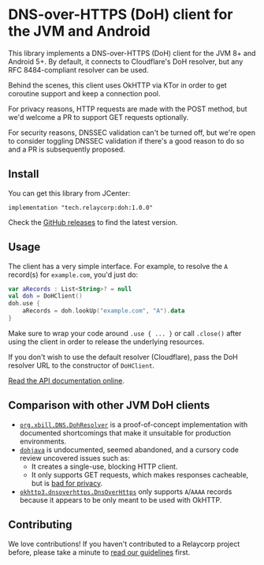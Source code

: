 # DNS-over-HTTPS (DoH) client for the JVM and Android

This library implements a DNS-over-HTTPS (DoH) client for the JVM 8+ and Android 5+. By default, it connects to Cloudflare's DoH resolver, but any RFC 8484-compliant resolver can be used.

Behind the scenes, this client uses OkHTTP via KTor in order to get coroutine support and keep a connection pool.

For privacy reasons, HTTP requests are made with the POST method, but we'd welcome a PR to support GET requests optionally.

For security reasons, DNSSEC validation can't be turned off, but we're open to consider toggling DNSSEC validation if there's a good reason to do so and a PR is subsequently proposed.

## Install

You can get this library from JCenter:

```
implementation "tech.relaycorp:doh:1.0.0"
```

Check the [GitHub releases](https://github.com/relaycorp/doh-jvm/releases) to find the latest version.

## Usage

The client has a very simple interface. For example, to resolve the `A` record(s) for `example.com`, you'd just do:

```kotlin
var aRecords : List<String>? = null
val doh = DoHClient()
doh.use {
    aRecords = doh.lookUp("example.com", "A").data
}
```

Make sure to wrap your code around `.use { ... }` or call `.close()` after using the client in order to release the underlying resources.

If you don't wish to use the default resolver (Cloudflare), pass the DoH resolver URL to the constructor of `DoHClient`.

[Read the API documentation online](https://docs.relaycorp.tech/doh-jvm).

## Comparison with other JVM DoH clients

- [`org.xbill.DNS.DohResolver`](https://javadoc.io/doc/dnsjava/dnsjava/latest/org/xbill/DNS/DohResolver.html) is a proof-of-concept implementation with documented shortcomings that make it unsuitable for production environments.
- [`dohjava`](https://github.com/NUMtechnology/dohjava) is undocumented, seemed abandoned, and a cursory code review uncovered issues such as:
  - It creates a single-use, blocking HTTP client.
  - It only supports GET requests, which makes responses cacheable, but is [bad for privacy](https://developers.google.com/speed/public-dns/docs/doh#privacy_best_practices).
- [`okhttp3.dnsoverhttps.DnsOverHttps`](https://square.github.io/okhttp/3.x/okhttp-dnsoverhttps/okhttp3/dnsoverhttps/DnsOverHttps.html) only supports `A`/`AAAA` records because it appears to be only meant to be used with OkHTTP.

## Contributing

We love contributions! If you haven't contributed to a Relaycorp project before, please take a minute to [read our guidelines](https://github.com/relaycorp/.github/blob/master/CONTRIBUTING.md) first.
